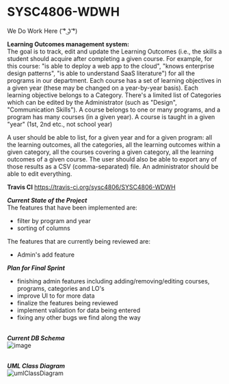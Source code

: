 # SYSC4806-WDWH
We Do Work Here ( ͡° ͜ʖ ͡°)

**Learning Outcomes management system:**  
The goal is to track, edit and update the Learning Outcomes (i.e., the skills a student should acquire after completing a given course. For example, for this course: "is able to deploy a web app to the cloud", "knows enterprise design patterns", "is able to understand SaaS literature") for all the programs in our department. Each course has a set of learning objectives in a given year (these may be changed on a year-by-year basis).
Each learning objective belongs to a Category. There's a limited list of Categories which can be edited by the Administrator (such as "Design", "Communication Skills").
A course belongs to one or many programs, and a program has many courses (in a given year). A course is taught in a given "year" (1st, 2nd etc., not school year)

A user should be able to list, for a given year and for a given program: all the learning outcomes, all the categories, all the learning outcomes within a given category, all the courses covering a given category, all the learning outcomes of a given course. The user should also be able to export any of those results as a CSV (comma-separated) file. An administrator should be able to edit everything.  

**Travis CI** https://travis-ci.org/sysc4806/SYSC4806-WDWH

**_Current State of the Project_** <br>
The features that have been implemented are: <br>
  * filter by program and year
  * sorting of columns
  
The features that are currently being reviewed are: <br>
  * Admin's add feature

**_Plan for Final Sprint_** <br>
 * finishing admin features including adding/removing/editing courses, programs, categories and LO's
 * improve UI to for more data
 * finalize the features being reviewed 
 * implement validation for data being entered
 * fixing any other bugs we find along the way 

<br>**_Current DB Schema_**<br>
![image](https://user-images.githubusercontent.com/15951317/53824917-0faf0d80-3f43-11e9-8e2b-ee262940208a.png)

<br>**_UML Class Diagram_**<br>
![umlClassDiagram](https://raw.githubusercontent.com/sysc4806/SYSC4806-WDWH/master/Images/UMLClassDiagram.png)
